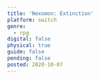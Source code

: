 ```yaml
---
title: 'Nexomon: Extinction'
platform: switch
genre:
  - rpg
digital: false
physical: true
guide: false
pending: false
posted: 2020-10-07
---
```

